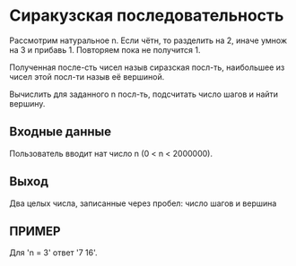 # Сиракузская последовательность
Рассмотрим натуральное n.
Если чётн, то разделить на 2, иначе умнож на 3 и прибавь 1.
Повторяем пока не получится 1.

Полученная после-сть чисел назыв сиразская посл-ть, наибольшее из чисел этой посл-ти назыв её вершиной.

Вычислить для заданного n посл-ть, подсчитать число шагов и найти вершину.

## Входные данные
Пользователь вводит нат число n (0 < n < 2000000).
## Выход
Два целых числа, записанные через пробел: число шагов и вершина

## ПРИМЕР
Для 'n = 3' ответ '7 16'.
